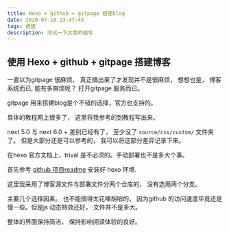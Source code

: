 ```yaml
---
title: Hexo + github + gitpage 搭建blog
date: 2020-07-18 23:47:43
tags: 搭建
description: 测试一下文章的缩写
---
```


## 使用 Hexo + github + gitpage 搭建博客

一直以为gitpage 很麻烦， 真正搞出来了才发现并不是很麻烦， 想想也是， 博客系统而已, 能有多麻烦呢？ 打开gitpage 服务而已。

gitpage 用来搭建blog是个不错的选择，官方也支持的。 


具体的教程网上很多了， 这里将我参考的到教程写出来。 

next 5.0 与 next 6.0 + 差别已经有了， 至少没了 `source/css/custom/` 文件夹了。 但是大部分还是可以参考的， 我可以将这部分差异记录下来。 

在hexo 官方文档上，trival 是不必须的。手动部署也不是多大个事。 

首先参考 [github 项目readme](https://github.com/next-theme/hexo-theme-next)	安装好 hexo 环境. 

这里我采用了博客源文件与部署文件分两个仓库的， 没有选用两个分支。 

主要几个选择因素。 也不能搞得太花哩胡哨的， 因为github 的访问速度毕竟还是慢一些。但是js 动态特效还好， 文件并不是多大。

整体的界面保持简洁， 保持影响阅读体验的良好。
